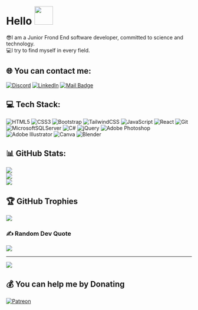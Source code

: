 # Hello <img src="https://raw.githubusercontent.com/blackcater/blackcater/master/images/Hi.gif" width="50">
😎I am a Junior Frond End software developer, committed to science and technology.<br>💻I try to find myself in every field.


## 🌐 You can contact me:
[![Discord](https://img.shields.io/badge/Discord-%237289DA.svg?logo=discord&logoColor=white)](https://discord.gg/MerveÖnalan#5155)
[![LinkedIn](https://img.shields.io/badge/LinkedIn-%230077B5.svg?logo=linkedin&logoColor=white)](https://linkedin.com/in/merve-önalan)
[![Mail Badge](https://img.shields.io/badge/email-c14438?logo=Gmail&logoColor=white&link=mailto:merveonalan2@gmail.com)](mailto:merveonalan2@gmail.com)

## 💻 Tech Stack:
![HTML5](https://img.shields.io/badge/html5-%23E34F26.svg?style=flat&logo=html5&logoColor=white)
![CSS3](https://img.shields.io/badge/css3-%231572B6.svg?style=flat&logo=css3&logoColor=white)
![Bootstrap](https://img.shields.io/badge/bootstrap-%23563D7C.svg?style=flat&logo=bootstrap&logoColor=white)
![TailwindCSS](https://img.shields.io/badge/tailwindcss-%2338B2AC.svg?style=flat&logo=tailwind-css&logoColor=white)
![JavaScript](https://img.shields.io/badge/javascript-%23323330.svg?style=flat&logo=javascript&logoColor=%23F7DF1E)
![React](https://img.shields.io/badge/-React-000000?style=flat&logo=React)
![Git](https://img.shields.io/badge/-Git-000000?style=flat&logo=Git&logoColor=F05032)
![MicrosoftSQLServer](https://img.shields.io/badge/SQL-CC2927?style=flat&logo=sql&logoColor=white)
![C#](https://img.shields.io/badge/c%23-%23239120.svg?style=flat&logo=c-sharp&logoColor=white)
![jQuery](https://img.shields.io/badge/jquery-%230769AD.svg?style=flat&logo=jquery&logoColor=white)
![Adobe Photoshop](https://img.shields.io/badge/adobephotoshop-%2331A8FF.svg?style=flat&logo=adobephotoshop&logoColor=white)
![Adobe Illustrator](https://img.shields.io/badge/adobeillustrator-%23FF9A00.svg?style=flat&logo=adobeillustrator&logoColor=white)
![Canva](https://img.shields.io/badge/canva-%23FF9A00.svg?style=flat&logo=canva&logoColor=white)
![Blender](https://img.shields.io/badge/blender-%23F5792A.svg?style=flat&logo=blender&logoColor=white)

## 📊 GitHub Stats:
![](https://github-readme-stats.vercel.app/api?username=merveonln&theme=highcontrast&hide_border=false&include_all_commits=false&count_private=false)<br/>
![](https://github-readme-streak-stats.herokuapp.com/?user=merveonln&theme=highcontrast&hide_border=false)<br/>
![](https://github-readme-stats.vercel.app/api/top-langs/?username=merveonln&theme=highcontrast&hide_border=false&include_all_commits=false&count_private=false&layout=compact)

## 🏆 GitHub Trophies
![](https://github-profile-trophy.vercel.app/?username=merveonln&theme=radical&no-frame=false&no-bg=false&margin-w=4)

### ✍️ Random Dev Quote
![](https://quotes-github-readme.vercel.app/api?type=horizontal&theme=radical)

---
[![](https://visitcount.itsvg.in/api?id=merveonln&icon=2&color=1)](https://visitcount.itsvg.in)

  ## 💰 You can help me by Donating
  [![Patreon](https://img.shields.io/badge/Patreon-F96854?style=for-the-badge&logo=patreon&logoColor=white)](https://patreon.com/user?u=93587019) 

  
<!-- Proudly created with GPRM ( https://gprm.itsvg.in ) -->
